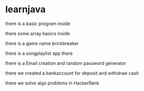 # learnjava

there is a basic program inside 

there some array basics inside

there is a game name brickbreaker 

there is a songplaylist app there

there is a Email creation and random password generator

there we created a bankaccount for deposit and withdraw cash 

there we solve algo problems in HackerRank
